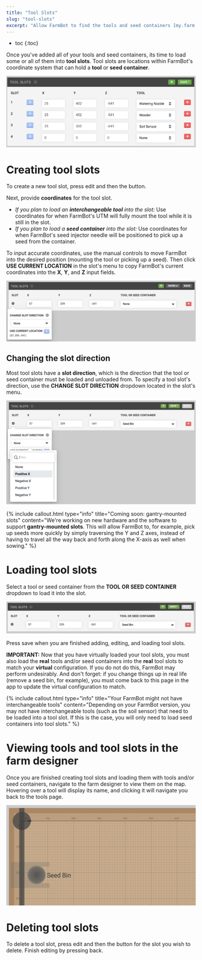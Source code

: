 ```yaml
---
title: "Tool Slots"
slug: "tool-slots"
excerpt: "Allow FarmBot to find the tools and seed containers [my.farm.bot/app/tools](https://my.farm.bot/app/tools)"
---
```


* toc
{:toc}

Once you've added all of your tools and seed containers, its time to load some or all of them into **tool slots**. Tool slots are locations within FarmBot's coordinate system that can hold a **tool** or **seed container**.

![toolbay.png](toolbay.png)

# Creating tool slots
To create a new tool slot, press <span class="fb-button fb-gray">edit</span> and then the <span class="fb-button fb-green"><i class="fa fa-plus"></i></span> button.

Next, provide **coordinates** for the tool slot.
  * _If you plan to load an **interchangeable tool** into the slot:_ Use coordinates for when FarmBot's UTM will fully mount the tool while it is still in the slot.
  * _If you plan to load a **seed container** into the slot:_ Use coordinates for when FarmBot's seed injector needle will be positioned to pick up a seed from the container.

To input accurate coordinates, use the manual controls to move FarmBot into the desired position (mounting the tool or picking up a seed). Then click **USE CURRENT LOCATION** <span class="fb-button fb-light-blue"><i class="fa fa-crosshairs"></i></span> in the slot's <i class="fa fa-gear"></i> menu to copy FarmBot's current coordinates into the **X**, **Y**, and **Z** input fields.

![Screen Shot 2019-05-05 at 10.58.35 PM.png](Screen_Shot_2019-05-05_at_10.58.35_PM.png)

## Changing the slot direction
Most tool slots have a **slot direction**, which is the direction that the tool or seed container must be loaded and unloaded from. To specify a tool slot's direction, use the **CHANGE SLOT DIRECTION** dropdown located in the slot's <i class="fa fa-gear"></i> menu.

![Screen Shot 2019-05-05 at 11.12.04 PM.png](Screen_Shot_2019-05-05_at_11.12.04_PM.png)



{%
include callout.html
type="info"
title="Coming soon: gantry-mounted slots"
content="We're working on new hardware and the software to support **gantry-mounted slots**. This will allow FarmBot to, for example, pick up seeds more quickly by simply traversing the Y and Z axes, instead of having to travel all the way back and forth along the X-axis as well when sowing."
%}

# Loading tool slots
Select a tool or seed container from the **TOOL OR SEED CONTAINER** dropdown to load it into the slot.

![Screen Shot 2019-05-05 at 11.08.14 PM.png](Screen_Shot_2019-05-05_at_11.08.14_PM.png)

Press <span class="fb-button fb-green">save</span> when you are finished adding, editing, and loading tool slots.

**IMPORTANT:** Now that you have virtually loaded your tool slots, you must also load the **real** tools and/or seed containers into the **real** tool slots to match your **virtual** configuration. If you do not do this, FarmBot may perform undesirably. And don't forget: if you change things up in real life (remove a seed bin, for example), you must come back to this page in the app to update the virtual configuration to match.

{%
include callout.html
type="info"
title="Your FarmBot might not have interchangeable tools"
content="Depending on your FarmBot version, you may not have interchangeable tools (such as the soil sensor) that need to be loaded into a tool slot. If this is the case, you will only need to load seed containers into tool slots."
%}

# Viewing tools and tool slots in the farm designer
Once you are finished creating tool slots and loading them with tools and/or seed containers, navigate to the farm designer to view them on the map. Hovering over a tool will display its name, and clicking it will navigate you back to the tools page.

![Screen Shot 2019-05-05 at 11.18.59 PM.png](Screen_Shot_2019-05-05_at_11.18.59_PM.png)

# Deleting tool slots
To delete a tool slot, press <span class="fb-button fb-gray">edit</span> and then the <span class="fb-button fb-red"><i class="fa fa-times"></i></span> button for the slot you wish to delete. Finish editing by pressing <span class="fb-button fb-gray">back</span>.
